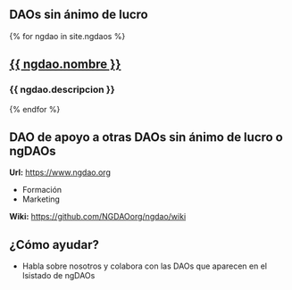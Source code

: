 ## DAOs sin ánimo de lucro

{% for ngdao in site.ngdaos %}    
        <h2><a href="{{ ngDAO.web }}">{{ ngdao.nombre }}</a></h2>
        <h3>{{ ngdao.descripcion }}</h3>
{% endfor %}

## DAO de apoyo a otras DAOs sin ánimo de lucro o ngDAOs
**Url:** https://www.ngdao.org
* Formación
* Marketing

**Wiki:** https://github.com/NGDAOorg/ngdao/wiki

## ¿Cómo ayudar?
* Habla sobre nosotros y colabora con las DAOs que aparecen en el lsistado de ngDAOs
